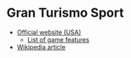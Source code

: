 # Gran Turismo Sport

- [Official website (USA)](https://www.gran-turismo.com/us/ "gran-turismo.com")
  - [List of game features](https://www.gran-turismo.com/us/products/gtsport/ "Gran Turismo Sport - Products - gran-turismo.com")
- [Wikipedia article](https://en.wikipedia.org/wiki/Gran_Turismo_Sport "Gran Turismo Sport - Wikipedia")
